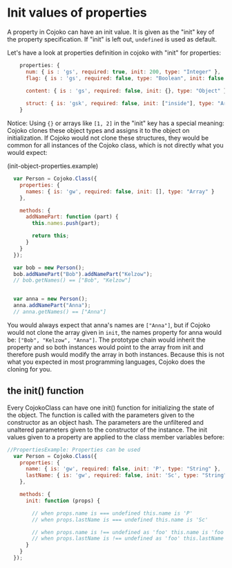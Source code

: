 # Init values of properties

A property in Cojoko can have an init value. It is given as the "init" key of the property specification. If "init" is left out, `undefined` is used as default.

Let's have a look at properties definition in cojoko with "init" for properties:


```javascript
    properties: {
      num: { is : 'gs', required: true, init: 200, type: "Integer" },
      flag: { is : 'gs', required: false, type: "Boolean", init: false },
  
      content: { is : 'gs', required: false, init: {}, type: "Object" }

      struct: { is: 'gsk', required: false, init: ["inside"], type: "Array<String>"}
    }
```

Notice: Using `{}` or arrays like `[1, 2]` in the "init" key has a special meaning: Cojoko clones these object types and assigns it to the object on initialization.
If Cojoko would not clone these structures, they would be common for all instances of the Cojoko class, which is not directly what you would expect:

(init-object-properties.example)
```javascript
  var Person = Cojoko.Class({
    properties: {
      names: { is: 'gw', required: false, init: [], type: "Array" }
    },

    methods: {
      addNamePart: function (part) {
        this.names.push(part);

        return this;
      }
    }
  });

  var bob = new Person();
  bob.addNamePart("Bob").addNamePart("Kelzow");
  // bob.getNames() == ["Bob", "Kelzow"]


  var anna = new Person();
  anna.addNamePart("Anna");
  // anna.getNames() == ["Anna"]
```
You would always expect that anna's names are `["Anna"]`, but if Cojoko would not clone the array given in `init`, the names property for anna would be: `["Bob", "Kelzow", "Anna"]`. The prototype chain would inherit the property and so both instances would point to the array from init and therefore push would modify the array in both instances. Because this is not what you expected in most programming languages, Cojoko does the cloning for you.

## the init() function 

Every CojokoClass can have one init() function for initializing the state of the object. The function is called with the parameters given to the constructor as an object hash. The parameters are the unfiltered and unaltered parameters given to the constructor of the instance. The init values given to a property are applied to the class member variables before:

```javascript
//PropertiesExample: Properties can be used
  var Person = Cojoko.Class({
    properties: {
      name: { is: 'gw', required: false, init: 'P', type: "String" },
      lastName: { is: 'gw', required: false, init: 'Sc', type: "String" }
    },

    methods: {
      init: function (props) {

        // when props.name is === undefined this.name is 'P'
        // when props.lastName is === undefined this.name is 'Sc'

        // when props.name is !== undefined as 'foo' this.name is 'foo'
        // when props.lastName is !== undefined as 'foo' this.lastName is 'foo'
      }
    }
  });
```
